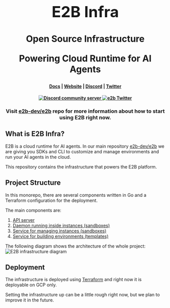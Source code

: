 <h1 align="center">
  <font size="30">
  <b>
    E2B Infra
  </b>
  </font>
</h1>

<h1 align="center">
  Open Source Infrastructure
  
  Powering Cloud Runtime for AI Agents
</h1>

<h4 align="center">
  <a href="https://e2b.dev/docs">Docs</a> |
  <a href="https://e2b.dev">Website</a> |
  <a href="https://discord.gg/U7KEcGErtQ">Discord</a> |
  <a href="https://twitter.com/e2b_dev">Twitter</a>
</h4>

<h4 align="center">
  <a href="https://discord.gg/U7KEcGErtQ">
    <img src="https://img.shields.io/badge/chat-on%20Discord-blue" alt="Discord community server" />
  </a>
  <a href="https://twitter.com/e2b_dev">
    <img src="https://img.shields.io/twitter/follow/infisical?label=Follow" alt="e2b Twitter" />
  </a>
</h4>

<h3 align="center">
  Visit <a href="https://github.com/e2b-dev/e2b">e2b-dev/e2b</a> repo for more information about how to start using E2B right now.
</h3>


## What is E2B Infra?

E2B is a cloud runtime for AI agents. In our main repository [e2b-dev/e2b](https://github.com/e2b-dev/E2B) we are giving you SDKs and CLI to customize and manage environments and run your AI agents in the cloud.

This repository contains the infrastructure that powers the E2B platform.

## Project Structure

In this monorepo, there are several components written in Go and a Terraform configuration for the deployment.

The main components are:

1. [API server](./packages/api/)
1. [Daemon running inside instances (sandboxes)](./packages/envd/)
1. [Service for managing instances (sandboxes)](./packages/orchestrator/)
1. [Service for building environments (templates)](./packages/template-manager/)

The following diagram shows the architecture of the whole project:
![E2B infrastructure diagram](./readme-assets/architecture.jpeg)

## Deployment

The infrastructure is deployed using [Terraform](./terraform.md) and right now it is deployable on GCP only.

Setting the infrastructure up can be a little rough right now, but we plan to improve it in the future.
